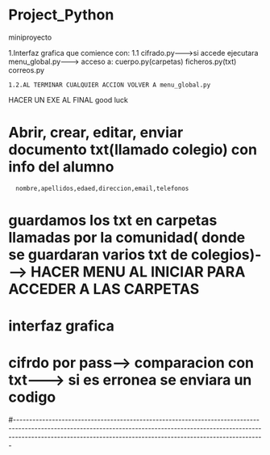 # Project_Python
miniproyecto

1.Interfaz grafica que comience con:
    1.1 cifrado.py--->si accede ejecutara menu_global.py---> acceso a:
     cuerpo.py(carpetas)
     ficheros.py(txt)
     correos.py

    1.2.AL TERMINAR CUALQUIER ACCION VOLVER A menu_global.py
HACER UN EXE AL FINAL
good luck



#  Abrir, crear, editar, enviar documento txt(llamado colegio) con info del alumno
      nombre,apellidos,edaed,direccion,email,telefonos
#  guardamos los txt en carpetas llamadas por la comunidad( donde se guardaran varios txt de colegios)---> HACER MENU AL INICIAR PARA ACCEDER A LAS CARPETAS
#  interfaz grafica
#  cifrdo por pass--> comparacion con txt---> si es erronea se enviara un codigo
#-----------------------------------------------------------------------------------------------------------------------------------------------------------------------------------------------------------------------------------------
